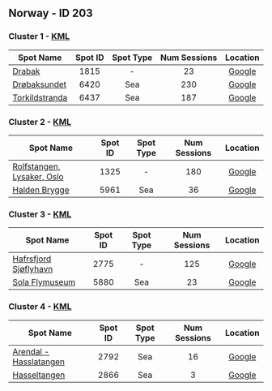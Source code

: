 ## Norway - ID 203

### Cluster 1 - [KML](1.kml)

| Spot Name | Spot ID | Spot Type | Num Sessions | Location |
| --------- | :-----: | :-------: | :----------: | :------: |
| [Drabak](https://www.gps-speedsurfing.com/mygps.aspx?mnu=spotsearch&val=1815.md) | 1815 | - | 23| [Google](https://www.google.com/maps/search/?api=1&query=59.64286027,10.62115438)
| [Drøbaksundet](https://www.gps-speedsurfing.com/mygps.aspx?mnu=spotsearch&val=6420.md) | 6420 | Sea | 230| [Google](https://www.google.com/maps/search/?api=1&query=59.65113006,10.62609017)
| [Torkildstranda](https://www.gps-speedsurfing.com/mygps.aspx?mnu=spotsearch&val=6437.md) | 6437 | Sea | 187| [Google](https://www.google.com/maps/search/?api=1&query=59.64631706,10.62126951)

### Cluster 2 - [KML](2.kml)

| Spot Name | Spot ID | Spot Type | Num Sessions | Location |
| --------- | :-----: | :-------: | :----------: | :------: |
| [Rolfstangen, Lysaker, Oslo](https://www.gps-speedsurfing.com/mygps.aspx?mnu=spotsearch&val=1325.md) | 1325 | - | 180| [Google](https://www.google.com/maps/search/?api=1&query=59.88955747,10.64771576)
| [Halden Brygge](https://www.gps-speedsurfing.com/mygps.aspx?mnu=spotsearch&val=5961.md) | 5961 | Sea | 36| [Google](https://www.google.com/maps/search/?api=1&query=59.89016417,10.64993325)

### Cluster 3 - [KML](3.kml)

| Spot Name | Spot ID | Spot Type | Num Sessions | Location |
| --------- | :-----: | :-------: | :----------: | :------: |
| [Hafrsfjord Sjøflyhavn](https://www.gps-speedsurfing.com/mygps.aspx?mnu=spotsearch&val=2775.md) | 2775 | - | 125| [Google](https://www.google.com/maps/search/?api=1&query=58.90172613,5.636828211)
| [Sola Flymuseum](https://www.gps-speedsurfing.com/mygps.aspx?mnu=spotsearch&val=5880.md) | 5880 | Sea | 23| [Google](https://www.google.com/maps/search/?api=1&query=58.90747881,5.640637985)

### Cluster 4 - [KML](4.kml)

| Spot Name | Spot ID | Spot Type | Num Sessions | Location |
| --------- | :-----: | :-------: | :----------: | :------: |
| [Arendal - Hasslatangen ](https://www.gps-speedsurfing.com/mygps.aspx?mnu=spotsearch&val=2792.md) | 2792 | Sea | 16| [Google](https://www.google.com/maps/search/?api=1&query=58.39728685,8.718730824)
| [Hasseltangen](https://www.gps-speedsurfing.com/mygps.aspx?mnu=spotsearch&val=2866.md) | 2866 | Sea | 3| [Google](https://www.google.com/maps/search/?api=1&query=58.39701112,8.721298485)

